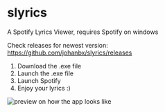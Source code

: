 # slyrics
A Spotify Lyrics Viewer, requires Spotify on windows

Check releases for newest version: https://github.com/johanbx/slyrics/releases

1. Download the .exe file
2. Launch the .exe file
3. Launch Spotify
4. Enjoy your lyrics :)

![preview on how the app looks like](https://i.imgur.com/ZZX7QBN.png)
